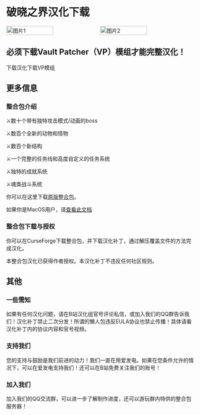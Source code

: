 <script setup>
import ButtonComponent from '../.vitepress/theme/components/ButtonComponent.vue'
</script>

# 破晓之界汉化下载
<div style="display: flex">
  <img src="https://media.forgecdn.net/attachments/634/417/fire-giant.png" style="width:50%" alt="图片1">
  <img src="https://s1.ax1x.com/2023/07/22/pCqigqU.jpg" style="width:50%" alt="图片2">
</div>

## 必须下载Vault Patcher（VP）模组才能完整汉化！

<div style="display: flex;">
  <ButtonComponent link="https://vmhanhuazu.lanzouo.com/s/DawnCraft-VMct">下载汉化</ButtonComponent>
  <ButtonComponent buttonClass='button2' link="https://mediafilez.forgecdn.net/files/5095/219/vaultpatcher-all-1.4.0%2B1.jar">下载VP模组</ButtonComponent>
</div>


## 更多信息
### 整合包介绍

⚔️数十个带有独特攻击模式/动画的boss

⚔️数百个全新的动物和怪物

⚔️数百个新结构

⚔️一个完整的任务线和高度自定义的任务系统

⚔️独特的成就系统

⚔️魂类战斗系统

你可以在这里下载[原版整合包](https://www.curseforge.com/minecraft/modpacks/dawn-craft)。

如果你是MacOS用户，请[查看此文档](https://vmhanhuazu.lanzouo.com/Dawncraft-mac)

### 整合包下载与授权
你可以在CurseForge下载整合包，并下载汉化补丁，通过解压覆盖文件的方法完成汉化。

本整合包汉化已获得作者授权。本汉化补丁不违反任何社区规则。

## 其他
### 一些需知
如果有任何汉化问题，请在B站汉化组官号评论私信，或加入我们的QQ群告诉我们！汉化补丁禁止二次分发！所谓的懒人包违反EULA协议也禁止传播！具体请看汉化补丁内的协议内容和官号视频。

### 支持我们
您的支持与鼓励是我们前进的动力！我们一直在用爱发电。如果在您条件允许的情况下，可以在爱发电支持我们！还可以在B站免费关注我们的账号！

### 加入我们
加入我们的QQ交流群，可以进一步了解制作进度，还可以游玩群内特供的整合包服务器！
